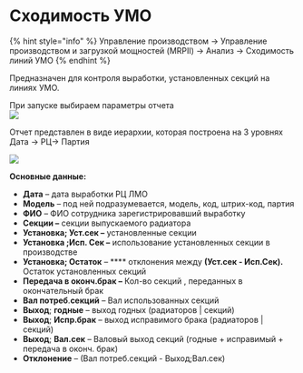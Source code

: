 # Сходимость УМО

{% hint style="info" %}
Управление производством → Управление производством и загрузкой мощностей (MRPII) → Анализ → Сходимость линий УМО
{% endhint %}

Предназначен для контроля выработки, установленных секций на линиях УМО.

При запуске выбираем параметры отчета\
![](<../../../../.gitbook/assets/0 (37)>)

Отчет представлен в виде иерархии, которая построена на 3 уровнях\
Дата -> РЦ-> Партия

![](<../../../../.gitbook/assets/1 (27)>)

**Основные данные:**

* **Дата** – дата выработки РЦ ЛМО
* **Модель** – под ней подразумевается, модель, код, штрих-код, партия
* **ФИО** – ФИО сотрудника зарегистрировавший выработку
* **Секции –** секции выпускаемого радиатора
* **Установка; Уст.сек –** установленные секции
* **Установка ;Исп. Сек –** использование установленных секции в производстве
* **Установка; Остаток** – **** отклонения между **(**Уст.сек - Исп.Сек)**.** Остаток установленных секций
* **Передача в оконч.брак –** Кол-во секций , переданных в окончательный брак
* **Вал потреб**.**секций** – Вал использованных секций
* **Выход**; **годные** – выход годных (радиаторов | секций)
* **Выход**; **Испр.брак** – выход исправимого брака (радиаторов | секций)
* **Выход**; **Вал.сек** – Валовый выход секций (годные + исправимый + передача в оконч. брак)
* **Отклонение** – (Вал потреб.секций - Выход;Вал.сек)
